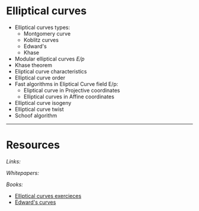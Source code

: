 # Elliptical curves 

* Elliptical curves types:
    * Montgomery curve 
    * Koblitz curves 
    * Edward's 
    * Khase
* Modular elliptical curves *E/p*
* Khase theorem
* Eliptical curve characteristics
* Elliptical curve order
* Fast algorithms in Eliptical Curve field E/p: 
    * Eliptical curve in Projective coordinates
    * Elliptical curves in Affine coordinates
* Elliptical curve isogeny
* Elliptical curve twist
* Schoof algorithm

___

# Resources

*Links:*

*Whitepapers:*

*Books:*
* [Elliptical curves exercieces](https://ium.mccme.ru/postscript/f11/zykin-Problems_5.pdf)
* [Edward's curves](https://core.ac.uk/download/pdf/146445895.pdf)